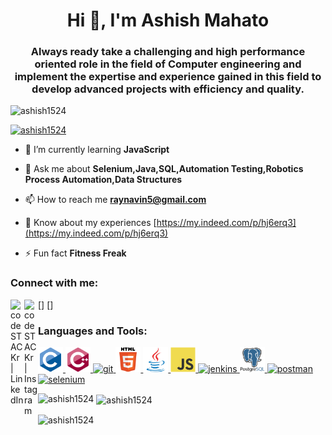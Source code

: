 <h1 align="center">Hi 👋, I'm Ashish Mahato</h1>
<h3 align="center">Always ready take a challenging and high performance oriented role in the field of Computer engineering and implement the expertise and experience gained in this field to develop advanced projects with efficiency and quality.</h3>

<p align="left"> <img src="https://komarev.com/ghpvc/?username=ashish1524&label=Profile%20views&color=0e75b6&style=flat" alt="ashish1524" /> </p>

<p align="left"> <a href="https://github.com/ryo-ma/github-profile-trophy"><img src="https://github-profile-trophy.vercel.app/?username=ashish1524" alt="ashish1524" /></a> </p>

- 🌱 I’m currently learning **JavaScript**

- 💬 Ask me about **Selenium,Java,SQL,Automation Testing,Robotics Process Automation,Data Structures**

- 📫 How to reach me **raynavin5@gmail.com**

- 📄 Know about my experiences [https://my.indeed.com/p/hj6erq3](https://my.indeed.com/p/hj6erq3)

- ⚡ Fun fact **Fitness Freak**

### Connect with me:

[<img align="left" alt="codeSTACKr | LinkedIn" width="22px" src="https://cdn.jsdelivr.net/npm/simple-icons@v3/icons/linkedin.svg" />]
[<img align="left" alt="codeSTACKr | Instagram" width="22px" src="https://cdn.jsdelivr.net/npm/simple-icons@v3/icons/instagram.svg" />]


<h3 align="left">Languages and Tools:</h3>
<p align="left"> <a href="https://www.cprogramming.com/" target="_blank"> <img src="https://raw.githubusercontent.com/devicons/devicon/master/icons/c/c-original.svg" alt="c" width="40" height="40"/> </a> <a href="https://www.w3schools.com/cpp/" target="_blank"> <img src="https://raw.githubusercontent.com/devicons/devicon/master/icons/cplusplus/cplusplus-original.svg" alt="cplusplus" width="40" height="40"/> </a> <a href="https://git-scm.com/" target="_blank"> <img src="https://www.vectorlogo.zone/logos/git-scm/git-scm-icon.svg" alt="git" width="40" height="40"/> </a> <a href="https://www.w3.org/html/" target="_blank"> <img src="https://raw.githubusercontent.com/devicons/devicon/master/icons/html5/html5-original-wordmark.svg" alt="html5" width="40" height="40"/> </a> <a href="https://www.java.com" target="_blank"> <img src="https://raw.githubusercontent.com/devicons/devicon/master/icons/java/java-original.svg" alt="java" width="40" height="40"/> </a> <a href="https://developer.mozilla.org/en-US/docs/Web/JavaScript" target="_blank"> <img src="https://raw.githubusercontent.com/devicons/devicon/master/icons/javascript/javascript-original.svg" alt="javascript" width="40" height="40"/> </a> <a href="https://www.jenkins.io" target="_blank"> <img src="https://www.vectorlogo.zone/logos/jenkins/jenkins-icon.svg" alt="jenkins" width="40" height="40"/> </a> <a href="https://www.postgresql.org" target="_blank"> <img src="https://raw.githubusercontent.com/devicons/devicon/master/icons/postgresql/postgresql-original-wordmark.svg" alt="postgresql" width="40" height="40"/> </a> <a href="https://postman.com" target="_blank"> <img src="https://www.vectorlogo.zone/logos/getpostman/getpostman-icon.svg" alt="postman" width="40" height="40"/> </a> <a href="https://www.selenium.dev" target="_blank"> <img src="https://raw.githubusercontent.com/detain/svg-logos/780f25886640cef088af994181646db2f6b1a3f8/svg/selenium-logo.svg" alt="selenium" width="40" height="40"/> </a> </p>

<p><img align="left" src="https://github-readme-stats.vercel.app/api/top-langs?username=ashish1524&show_icons=true&locale=en&layout=compact" alt="ashish1524" /></p>

<p>&nbsp;<img align="center" src="https://github-readme-stats.vercel.app/api?username=ashish1524&show_icons=true&locale=en" alt="ashish1524" /></p>

<p><img align="center" src="https://github-readme-streak-stats.herokuapp.com/?user=ashish1524&" alt="ashish1524" /></p>
